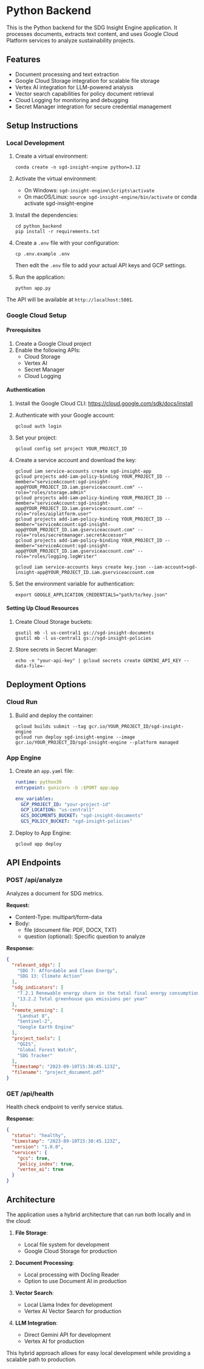 # Python Backend

This is the Python backend for the SDG Insight Engine application. It processes documents, extracts text content, and uses Google Cloud Platform services to analyze sustainability projects.

## Features

- Document processing and text extraction
- Google Cloud Storage integration for scalable file storage
- Vertex AI integration for LLM-powered analysis
- Vector search capabilities for policy document retrieval
- Cloud Logging for monitoring and debugging
- Secret Manager integration for secure credential management

## Setup Instructions

### Local Development

1. Create a virtual environment:
   ```
   conda create -n sgd-insight-engine python=3.12
   ```

2. Activate the virtual environment:
   - On Windows: `sgd-insight-engine\Scripts\activate`
   - On macOS/Linux: `source sgd-insight-engine/bin/activate` or conda activate sgd-insight-engine

3. Install the dependencies:
   ```
   cd python_backend
   pip install -r requirements.txt
   ```

4. Create a `.env` file with your configuration:
   ```
   cp .env.example .env
   ```
   Then edit the `.env` file to add your actual API keys and GCP settings.

5. Run the application:
   ```
   python app.py
   ```

The API will be available at `http://localhost:5001`.

### Google Cloud Setup

#### Prerequisites

1. Create a Google Cloud project
2. Enable the following APIs:
   - Cloud Storage
   - Vertex AI
   - Secret Manager
   - Cloud Logging

#### Authentication

1. Install the Google Cloud CLI: https://cloud.google.com/sdk/docs/install

2. Authenticate with your Google account:
   ```
   gcloud auth login
   ```

3. Set your project:
   ```
   gcloud config set project YOUR_PROJECT_ID
   ```

4. Create a service account and download the key:
   ```
   gcloud iam service-accounts create sgd-insight-app
   gcloud projects add-iam-policy-binding YOUR_PROJECT_ID --member="serviceAccount:sgd-insight-app@YOUR_PROJECT_ID.iam.gserviceaccount.com" --role="roles/storage.admin"
   gcloud projects add-iam-policy-binding YOUR_PROJECT_ID --member="serviceAccount:sgd-insight-app@YOUR_PROJECT_ID.iam.gserviceaccount.com" --role="roles/aiplatform.user"
   gcloud projects add-iam-policy-binding YOUR_PROJECT_ID --member="serviceAccount:sgd-insight-app@YOUR_PROJECT_ID.iam.gserviceaccount.com" --role="roles/secretmanager.secretAccessor"
   gcloud projects add-iam-policy-binding YOUR_PROJECT_ID --member="serviceAccount:sgd-insight-app@YOUR_PROJECT_ID.iam.gserviceaccount.com" --role="roles/logging.logWriter"
   
   gcloud iam service-accounts keys create key.json --iam-account=sgd-insight-app@YOUR_PROJECT_ID.iam.gserviceaccount.com
   ```

5. Set the environment variable for authentication:
   ```
   export GOOGLE_APPLICATION_CREDENTIALS="path/to/key.json"
   ```

#### Setting Up Cloud Resources

1. Create Cloud Storage buckets:
   ```
   gsutil mb -l us-central1 gs://sgd-insight-documents
   gsutil mb -l us-central1 gs://sgd-insight-policies
   ```

2. Store secrets in Secret Manager:
   ```
   echo -n "your-api-key" | gcloud secrets create GEMINI_API_KEY --data-file=-
   ```

## Deployment Options

### Cloud Run

1. Build and deploy the container:
   ```
   gcloud builds submit --tag gcr.io/YOUR_PROJECT_ID/sgd-insight-engine
   gcloud run deploy sgd-insight-engine --image gcr.io/YOUR_PROJECT_ID/sgd-insight-engine --platform managed
   ```

### App Engine

1. Create an `app.yaml` file:
   ```yaml
   runtime: python39
   entrypoint: gunicorn -b :$PORT app:app
   
   env_variables:
     GCP_PROJECT_ID: "your-project-id"
     GCP_LOCATION: "us-central1"
     GCS_DOCUMENTS_BUCKET: "sgd-insight-documents"
     GCS_POLICY_BUCKET: "sgd-insight-policies"
   ```

2. Deploy to App Engine:
   ```
   gcloud app deploy
   ```

## API Endpoints

### POST /api/analyze

Analyzes a document for SDG metrics.

**Request:**
- Content-Type: multipart/form-data
- Body: 
  - file (document file: PDF, DOCX, TXT)
  - question (optional): Specific question to analyze

**Response:**
```json
{
  "relevant_sdgs": [
    "SDG 7: Affordable and Clean Energy",
    "SDG 13: Climate Action"
  ],
  "sdg_indicators": [
    "7.2.1 Renewable energy share in the total final energy consumption",
    "13.2.2 Total greenhouse gas emissions per year"
  ],
  "remote_sensing": [
    "Landsat 8",
    "Sentinel-2",
    "Google Earth Engine"
  ],
  "project_tools": [
    "QGIS",
    "Global Forest Watch",
    "SDG Tracker"
  ],
  "timestamp": "2023-09-10T15:30:45.123Z",
  "filename": "project_document.pdf"
}
```

### GET /api/health

Health check endpoint to verify service status.

**Response:**
```json
{
  "status": "healthy",
  "timestamp": "2023-09-10T15:30:45.123Z",
  "version": "1.0.0",
  "services": {
    "gcs": true,
    "policy_index": true,
    "vertex_ai": true
  }
}
```

## Architecture

The application uses a hybrid architecture that can run both locally and in the cloud:

1. **File Storage**:
   - Local file system for development
   - Google Cloud Storage for production

2. **Document Processing**:
   - Local processing with Docling Reader
   - Option to use Document AI in production

3. **Vector Search**:
   - Local Llama Index for development
   - Vertex AI Vector Search for production

4. **LLM Integration**:
   - Direct Gemini API for development
   - Vertex AI for production

This hybrid approach allows for easy local development while providing a scalable path to production.

